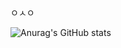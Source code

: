 ㅇㅅㅇ


![Anurag's GitHub stats](https://github-readme-stats.vercel.app/api?username={birowsi}&show_icons=true&theme=radical)
